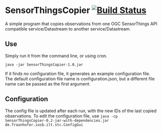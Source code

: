 # SensorThingsCopier [![Build Status](https://travis-ci.org/FraunhoferIOSB/SensorThingsCopier.svg?branch=master)](https://travis-ci.org/FraunhoferIOSB/SensorThingsCopier)
A simple program that copies observations from one OGC SensorThings API compatible
service/Datastream to another service/Datastream.

## Use
Simply run it from the command line, or using cron.

`java -jar SensorThingsCopier-1.0.jar`

If it finds no configuration file, it generates an example configuration file.
The default configuration file name is configuration.json, but a different file
name can be passed as the first argument.

## Configuration
The config file is updated after each run, with the new IDs of the last copied observations.
To edit the configuration file, use
`java -cp SensorThingsCopier-0.2-jar-with-dependencies.jar de.fraunhofer.iosb.ilt.stc.ConfigGui`
